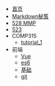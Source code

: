 <!-- docs/_sidebar.md -->

* [首页](/)
* [Markdown秘笈](Markdown/MarkdownFormula.md "Markdown")
* [528 MMP](COMP528/COMP528.md)
* [523](COMP523/note.md)
* COMP315
  * [tutorial_1](COMP315/t1/t1.md)
* 前端
  * [Vue](VUE\vue.md)
  * [es6](VUE\es6.md)
  * [基础](VUE\基础.md)
  * [git](VUE\git.md)
